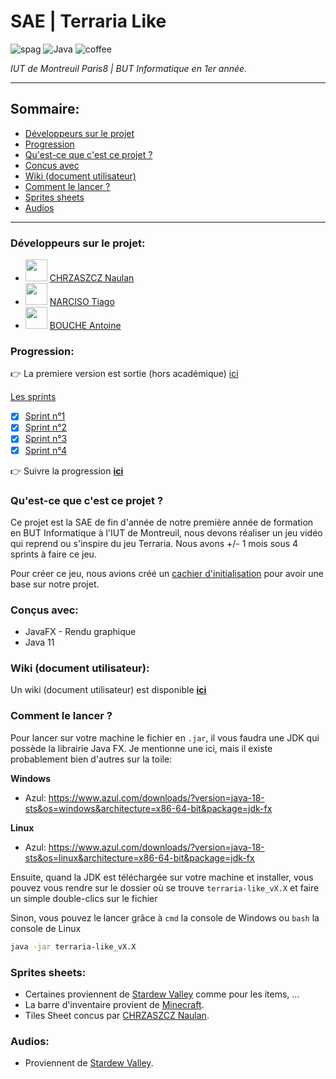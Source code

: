 # SAE | Terraria Like
![spag](https://forthebadge.com/images/badges/contains-tasty-spaghetti-code.svg) ![Java](https://forthebadge.com/images/badges/made-with-java.svg) ![coffee](https://forthebadge.com/images/badges/powered-by-coffee.svg)

_IUT de Montreuil Paris8 | BUT Informatique en 1er année._

---

## Sommaire:
- [Développeurs sur le projet](https://github.com/NaulaN/SAE-Terraria-Like/blob/master/README.md#developpeurs-sur-le-projet)
- [Progression](https://github.com/NaulaN/SAE-Terraria-Like/blob/master/README.md#progression)
- [Qu'est-ce que c'est ce projet ?](https://github.com/NaulaN/SAE-Terraria-Like/blob/master/README.md#quest-ce-que-cest-ce-projet-)
- [Concus avec](https://github.com/NaulaN/SAE-Terraria-Like/blob/master/README.md#concus-avec)
- [Wiki (document utilisateur)](https://github.com/NaulaN/SAE-Terraria-Like/blob/master/README.md#wiki-document-utilisateur)
- [Comment le lancer ?](https://github.com/NaulaN/SAE-Terraria-Like/blob/master/README.md#comment-le-lancer-)
- [Sprites sheets](https://github.com/NaulaN/SAE-Terraria-Like/blob/master/README.md#sprites-sheets)
- [Audios](https://github.com/NaulaN/SAE-Terraria-Like/blob/master/README.md#audio)

---

### Développeurs sur le projet:
- <code><img style="width: 35px; height: 35px" src="https://avatars.githubusercontent.com/u/67024770?v=4"/></code> [CHRZASZCZ Naulan](https://github.com/NaulaN)
- <code><img style="width: 35px; height: 35px" src="https://avatars.githubusercontent.com/u/95338528?v=4"/></code> [NARCISO Tiago](https://github.com/almerion)
- <code><img style="width: 35px; height: 35px" src="https://avatars.githubusercontent.com/u/96045738?v=4"/></code> [BOUCHE Antoine](https://github.com/TheblackReaper060303)

### Progression:
👉 La premiere version est sortie (hors académique) [ici](https://github.com/NaulaN/SAE-Terraria-Like/releases/download/v1.0.0/terraria-like_1.0.jar)

[Les sprints](https://github.com/NaulaN/SAE-Terraria-Like/releases)
- [X] [Sprint n°1](https://github.com/NaulaN/SAE-Terraria-Like/releases/tag/sprints)
- [X] [Sprint n°2](https://github.com/NaulaN/SAE-Terraria-Like/releases/tag/Sprint_n%C3%82%C2%B02)
- [X] [Sprint n°3](https://github.com/NaulaN/SAE-Terraria-Like/releases/tag/Sprint_n%C2%B03)
- [X] [Sprint n°4](https://github.com/NaulaN/SAE-Terraria-Like/releases/tag/Sprint_n%C2%B04)

👉 Suivre la progression [**ici**](https://github.com/users/NaulaN/projects/2)

### Qu'est-ce que c'est ce projet ?
Ce projet est la SAE de fin d'année de notre première année de formation en BUT Informatique à l'IUT de Montreuil, nous devons réaliser un jeu vidéo qui reprend ou s'inspire du jeu Terraria. Nous avons +/- 1 mois sous 4 sprints à faire ce jeu.

Pour créer ce jeu, nous avions créé un [cachier d'initialisation](https://github.com/NaulaN/SAE-Terraria-Like/blob/master/Cahier_d'initialisation.pdf) pour avoir une base sur notre projet.

### Conçus avec:
- JavaFX - Rendu graphique
- Java 11

### Wiki (document utilisateur):
Un wiki (document utilisateur) est disponible [**ici**](https://github.com/NaulaN/SAE-Terraria-Like/wiki/Document-utilisateur)

### Comment le lancer ?
Pour lancer sur votre machine le fichier en `.jar`, il vous faudra une JDK qui possède la librairie Java FX.
Je mentionne une ici, mais il existe probablement bien d'autres sur la toile:

**Windows**
- Azul: https://www.azul.com/downloads/?version=java-18-sts&os=windows&architecture=x86-64-bit&package=jdk-fx

**Linux**
- Azul: https://www.azul.com/downloads/?version=java-18-sts&os=linux&architecture=x86-64-bit&package=jdk-fx

Ensuite, quand la JDK est téléchargée sur votre machine et installer, vous pouvez vous rendre sur le dossier où se trouve `terraria-like_vX.X` et faire un simple double-clics sur le fichier

Sinon, vous pouvez le lancer grâce à `cmd` la console de Windows ou `bash` la console de Linux
```bash
java -jar terraria-like_vX.X
```

### Sprites sheets:
- Certaines proviennent de [Stardew Valley](https://www.stardewvalley.net/) comme pour les items, ...
- La barre d'inventaire provient de [Minecraft](https://www.minecraft.net/fr-fr).
- Tiles Sheet concus par  [CHRZASZCZ Naulan](https://www.chrz-development.fr/).

### Audios:
- Proviennent de [Stardew Valley](https://www.stardewvalley.net/).
